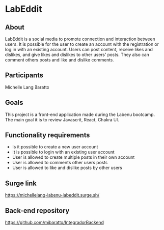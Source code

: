 # LabEddit

## About
LabEddit is a social media to promote connection and interaction between users. It is possible for the user to create an account with the registration or log in with an existing account. Users can post content, receive likes and dislikes, and give likes and dislikes to other users' posts. They also can comment others posts and like and dislike comments.

## Participants
Michelle Lang Baratto

## Goals
This project is a front-end application made during the Labenu bootcamp. The main goal it is to review Javascrit, React, Chakra UI. 

## Functionality requirements 
- Is it possible to create a new user account
- It is possible to login with an existing user account
- User is allowed to create multiple posts in their own account
- User is allowed to comments other users posts
- User is allowed to like and dislike posts by other users

## Surge link
https://michellelang-labenu-labeddit.surge.sh/

## Back-end repository
https://github.com/mibaratto/IntegradorBackend
